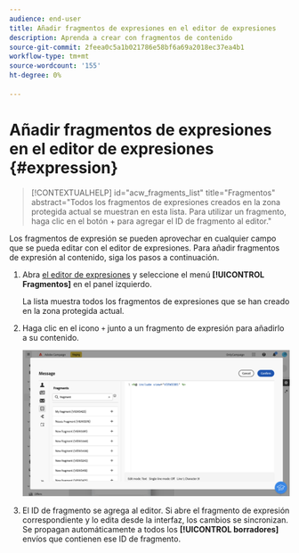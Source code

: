 ```yaml
---
audience: end-user
title: Añadir fragmentos de expresiones en el editor de expresiones
description: Aprenda a crear con fragmentos de contenido
source-git-commit: 2feea0c5a1b021786e58bf6a69a2018ec37ea4b1
workflow-type: tm+mt
source-wordcount: '155'
ht-degree: 0%

---
```


# Añadir fragmentos de expresiones en el editor de expresiones {#expression}

>[!CONTEXTUALHELP]
>id="acw_fragments_list"
>title="Fragmentos"
>abstract="Todos los fragmentos de expresiones creados en la zona protegida actual se muestran en esta lista. Para utilizar un fragmento, haga clic en el botón + para agregar el ID de fragmento al editor."

<!-- pas vu dans l'UI-->

Los fragmentos de expresión se pueden aprovechar en cualquier campo que se pueda editar con el editor de expresiones. Para añadir fragmentos de expresión al contenido, siga los pasos a continuación.

1. Abra [el editor de expresiones](../personalization/gs-personalization.md) y seleccione el menú **[!UICONTROL Fragmentos]** en el panel izquierdo.

   La lista muestra todos los fragmentos de expresiones que se han creado en la zona protegida actual.

1. Haga clic en el icono `+` junto a un fragmento de expresión para añadirlo a su contenido.

   ![](assets/fragment-add-expression.png)

1. El ID de fragmento se agrega al editor. Si abre el fragmento de expresión correspondiente y lo edita desde la interfaz, los cambios se sincronizan. Se propagan automáticamente a todos los **[!UICONTROL borradores]** envíos que contienen ese ID de fragmento.
